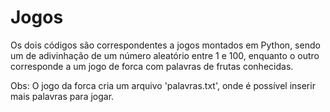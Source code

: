 # Jogos

Os dois códigos são correspondentes a jogos montados em Python, sendo um de adivinhação de um número aleatório entre 1 e 100, enquanto o outro corresponde a um jogo de forca com palavras de frutas conhecidas.

Obs: O jogo da forca cria um arquivo 'palavras.txt', onde é possível inserir mais palavras para jogar.
